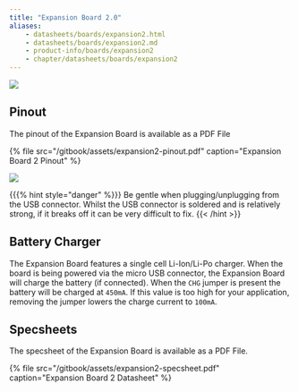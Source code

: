 ```yaml
---
title: "Expansion Board 2.0"
aliases:
    - datasheets/boards/expansion2.html
    - datasheets/boards/expansion2.md
    - product-info/boards/expansion2
    - chapter/datasheets/boards/expansion2
---
```

![](/gitbook/assets/expansion2.png)

## Pinout

The pinout of the Expansion Board is available as a PDF File

{% file src="/gitbook/assets/expansion2-pinout.pdf" caption="Expansion Board 2 Pinout" %}

![](/gitbook/assets/expansion2-pinout-1.png)

{{{% hint style="danger" %}}}
Be gentle when plugging/unplugging from the USB connector. Whilst the USB connector is soldered and is relatively strong, if it breaks off it can be very difficult to fix.
{{< /hint >}}

## Battery Charger

The Expansion Board features a single cell Li-Ion/Li-Po charger. When the board is being powered via the micro USB connector, the Expansion Board will charge the battery (if connected). When the `CHG` jumper is present the battery will be charged at `450mA`. If this value is too high for your application, removing the jumper lowers the charge current to `100mA`.

## Specsheets

The specsheet of the Expansion Board is available as a PDF File.

{% file src="/gitbook/assets/expansion2-specsheet.pdf" caption="Expansion Board 2 Datasheet" %}

